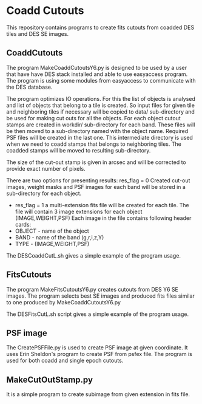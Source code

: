 # Coadd Cutouts
 This repository contains programs to create fits cutouts from coadded DES tiles
and  DES SE images.

## CoaddCutouts

The program MakeCoaddCutoutsY6.py is designed to be used
by a user that have have DES stack installed and able to 
use easyaccess program. The program is using some modules
from easyaccess to communicate with the DES database.

The program optimizes  IO operations. For this the list of objects is analysed and
list of objects that belong to a tile is created. So input files for given tile and 
 neighboring tiles if necessary will be copied to data/ sub-directory and be used 
 for making cut outs for all the objects.
 For each object cutout stamps are created in workdir/ sub-directory for each band.
These files will be then moved to a sub-directory named with the object name.
Required PSF files will be created in the last one.
This intermediate directory is used when we need to coadd stamps that belongs to neighboring
tiles. The coadded stamps will be moved to resulting sub-directory.

The size of the cut-out stamp is given in arcsec and will be corrected to provide exact number
of pixels.  

There are two options for presenting results:
 res_flag = 0 Created cut-out images, weight masks and PSF images for each band will be stored in 
 a sub-directory for each object.
* res_flag = 1 a multi-extension  fits file will be created for each tile.
 The file will contain 3 image extensions for each object (IMAGE,WEIGHT,PSF)
 Each image in the file contains following header cards:
* OBJECT - name of the object
* BAND - name of the band (g,r,i,z,Y)
* TYPE - (IMAGE,WEIGHT,PSF)
 
 The DESCoaddCutL.sh gives a simple example of the program usage.

## FitsCutouts

The program MakeFitsCutoutsY6.py creates cutouts from DES Y6 SE images. The
program selects best SE images and produced fits files similar to one produced
by MakeCoaddCutoutsY6.py

The DESFitsCutL.sh script gives a simple example of the program usage.


## PSF image

The CreatePSFFile.py is used to create PSF image at given coordinate. It uses
Erin Sheldon's program to create PSF from psfex file. The program is used for
both coadd and single epoch cutouts.

## MakeCutOutStamp.py
 
 It is a simple program to create subimage from given extension in fits file.
 
